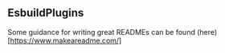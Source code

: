 ## EsbuildPlugins

Some guidance for writing great READMEs can be found (here)[https://www.makeareadme.com/]
